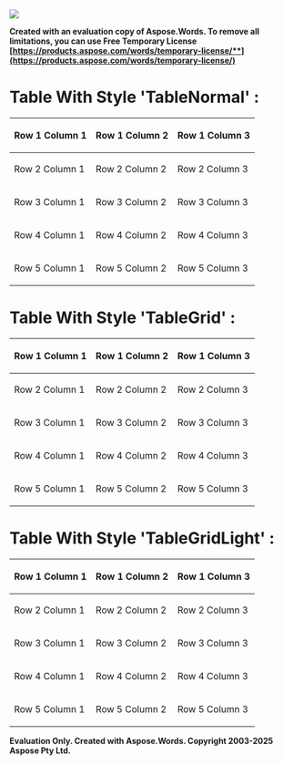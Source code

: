 ﻿||||
| :- | :-: | -: |
![](tmpe6vbggvd.001.png)

**Created with an evaluation copy of Aspose.Words. To remove all limitations, you can use Free Temporary License [https://products.aspose.com/words/temporary-license/**](https://products.aspose.com/words/temporary-license/)**
# Table With Style 'TableNormal' :

|<p></p><p>Row 1 Column 1</p>|<p></p><p>Row 1 Column 2</p>|<p></p><p>Row 1 Column 3</p>|
| :- | :- | :- |
|<p></p><p>Row 2 Column 1</p>|<p></p><p>Row 2 Column 2</p>|<p></p><p>Row 2 Column 3</p>|
|<p></p><p>Row 3 Column 1</p>|<p></p><p>Row 3 Column 2</p>|<p></p><p>Row 3 Column 3</p>|
|<p></p><p>Row 4 Column 1</p>|<p></p><p>Row 4 Column 2</p>|<p></p><p>Row 4 Column 3</p>|
|<p></p><p>Row 5 Column 1</p>|<p></p><p>Row 5 Column 2</p>|<p></p><p>Row 5 Column 3</p>|
# Table With Style 'TableGrid' :

|<p></p><p>Row 1 Column 1</p>|<p></p><p>Row 1 Column 2</p>|<p></p><p>Row 1 Column 3</p>|
| :- | :- | :- |
|<p></p><p>Row 2 Column 1</p>|<p></p><p>Row 2 Column 2</p>|<p></p><p>Row 2 Column 3</p>|
|<p></p><p>Row 3 Column 1</p>|<p></p><p>Row 3 Column 2</p>|<p></p><p>Row 3 Column 3</p>|
|<p></p><p>Row 4 Column 1</p>|<p></p><p>Row 4 Column 2</p>|<p></p><p>Row 4 Column 3</p>|
|<p></p><p>Row 5 Column 1</p>|<p></p><p>Row 5 Column 2</p>|<p></p><p>Row 5 Column 3</p>|
# Table With Style 'TableGridLight' :

|<p></p><p>Row 1 Column 1</p>|<p></p><p>Row 1 Column 2</p>|<p></p><p>Row 1 Column 3</p>|
| :- | :- | :- |
|<p></p><p>Row 2 Column 1</p>|<p></p><p>Row 2 Column 2</p>|<p></p><p>Row 2 Column 3</p>|
|<p></p><p>Row 3 Column 1</p>|<p></p><p>Row 3 Column 2</p>|<p></p><p>Row 3 Column 3</p>|
|<p></p><p>Row 4 Column 1</p>|<p></p><p>Row 4 Column 2</p>|<p></p><p>Row 4 Column 3</p>|
|<p></p><p>Row 5 Column 1</p>|<p></p><p>Row 5 Column 2</p>|<p></p><p>Row 5 Column 3</p>|

**Evaluation Only. Created with Aspose.Words. Copyright 2003-2025 Aspose Pty Ltd.**

||||
| :- | :-: | -: |

